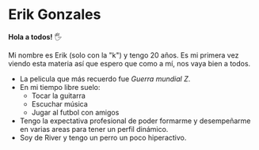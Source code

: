 # Erik Gonzales

**Hola a todos!** 🖐️

Mi nombre es Erik (solo con la "k") y tengo 20 años. Es mi primera vez viendo esta materia así que espero que como a mí, nos vaya bien a todos.

- La pelicula que más recuerdo fue *Guerra mundial Z*.
- En mi tiempo libre suelo:
  - Tocar la guitarra
  - Escuchar música
  - Jugar al futbol con amigos
- Tengo la expectativa profesional de poder formarme y desempeñarme en varias areas para tener un perfil dinámico.
- Soy de River y tengo un perro un poco hiperactivo.

